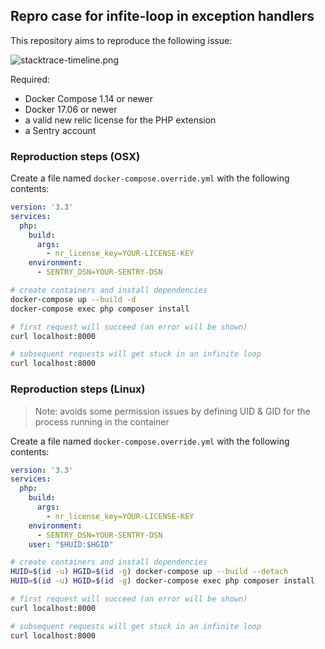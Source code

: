 ## Repro case for infite-loop in exception handlers

This repository aims to reproduce the following issue:

![stacktrace-timeline.png](stacktrace-timeline.png)

Required:

 - Docker Compose 1.14 or newer
 - Docker 17.06 or newer
 - a valid new relic license for the PHP extension
 - a Sentry account

### Reproduction steps (OSX)

Create a file named `docker-compose.override.yml` with the following contents:

``` yaml
version: '3.3'
services:
  php:
    build:
      args:
        - nr_license_key=YOUR-LICENSE-KEY
    environment:
      - SENTRY_DSN=YOUR-SENTRY-DSN
```

``` bash
# create containers and install dependencies
docker-compose up --build -d
docker-compose exec php composer install

# first request will succeed (an error will be shown)
curl localhost:8000

# subsequent requests will get stuck in an infinite loop
curl localhost:8000
```

### Reproduction steps (Linux)

> Note: avoids some permission issues by defining UID & GID for the process running in the container

Create a file named `docker-compose.override.yml` with the following contents:

``` yaml
version: '3.3'
services:
  php:
    build:
      args:
        - nr_license_key=YOUR-LICENSE-KEY
    environment:
      - SENTRY_DSN=YOUR-SENTRY-DSN
    user: "$HUID:$HGID"
```

``` bash
# create containers and install dependencies
HUID=$(id -u) HGID=$(id -g) docker-compose up --build --detach
HUID=$(id -u) HGID=$(id -g) docker-compose exec php composer install

# first request will succeed (an error will be shown)
curl localhost:8000

# subsequent requests will get stuck in an infinite loop
curl localhost:8000
```
